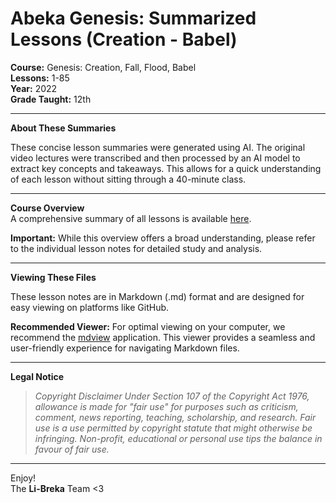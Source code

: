 # Abeka Genesis: Summarized Lessons (Creation - Babel)

**Course:** Genesis: Creation, Fall, Flood, Babel  
**Lessons:** 1-85  
**Year:** 2022  
**Grade Taught:** 12th

---

**About These Summaries**

These concise lesson summaries were generated using AI. The original video lectures were transcribed and then processed by an AI model to extract key concepts and takeaways. This allows for a quick understanding of each lesson without sitting through a 40-minute class.

---

**Course Overview**  
A comprehensive summary of all lessons is available [here](https://github.com/Li-breka/Genesis/blob/main/summary).

**Important:** While this overview offers a broad understanding, please refer to the individual lesson notes for detailed study and analysis.

---

**Viewing These Files**

These lesson notes are in Markdown (.md) format and are designed for easy viewing on platforms like GitHub.

**Recommended Viewer:** For optimal viewing on your computer, we recommend the [mdview](https://github.com/c3er/mdview) application. This viewer provides a seamless and user-friendly experience for navigating Markdown files.

---

**Legal Notice**

> *Copyright Disclaimer Under Section 107 of the Copyright Act 1976, allowance is made for "fair use" for purposes such as criticism, comment, news reporting, teaching, scholarship, and research. Fair use is a use permitted by copyright statute that might otherwise be infringing. Non-profit, educational or personal use tips the balance in favour of fair use.*

---

Enjoy!  
The **Li-Breka** Team <3

